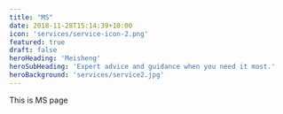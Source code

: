 ```yaml
---
title: "MS"
date: 2018-11-28T15:14:39+10:00
icon: 'services/service-icon-2.png'
featured: true
draft: false
heroHeading: 'Meisheng'
heroSubHeading: 'Expert advice and guidance when you need it most.'
heroBackground: 'services/service2.jpg'
---
```

This is MS page
